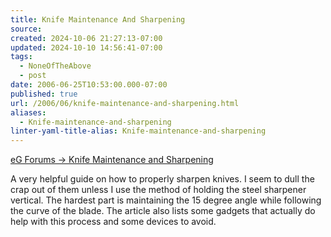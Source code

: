 ```yaml
---
title: Knife Maintenance And Sharpening
source: 
created: 2024-10-06 21:27:13-07:00
updated: 2024-10-10 14:56:41-07:00
tags:
  - NoneOfTheAbove
  - post
date: 2006-06-25T10:53:00.000-07:00
published: true
url: /2006/06/knife-maintenance-and-sharpening.html
aliases:
  - Knife-maintenance-and-sharpening
linter-yaml-title-alias: Knife-maintenance-and-sharpening
---
```



[eG Forums -> Knife Maintenance and Sharpening](https://forums.egullet.org/index.php?showtopic=26036 "eG Forums -> Knife Maintenance and Sharpening")  
  
A very helpful guide on how to properly sharpen knives. I seem to dull the crap out of them unless I use the method of holding the steel sharpener vertical. The hardest part is maintaining the 15 degree angle while following the curve of the blade. The article also lists some gadgets that actually do help with this process and some devices to avoid.